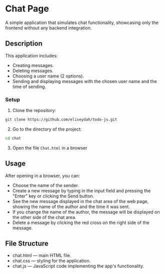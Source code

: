 # Chat Page 
A simple application that simulates chat functionality, showcasing only the frontend without any backend integration.

## Description 
This application includes:

- Creating messages.
- Deleting messages.
- Choosing a user name (2 options).
- Sending and displaying messages with the chosen user name and the time of sending.

### Setup 
1. Clone the repository:
```bash 
git clone https://github.com/eliseydah/todo-js.git
```
2. Go to the directory of the project: 
```bash
cd chat
```
3. Open the file `Chat.html` in a browser 

## Usage 
After opening in a browser, you can:

- Choose the name of the sender.
- Create a new message by typing in the input field and pressing the "Enter" key or clicking the Send button.
- See the new message displayed in the chat area of the web page, showing the name of the author and the time it was sent.
- If you change the name of the author, the message will be displayed on the other side of the chat area.
- Delete a message by clicking the red cross on the right side of the message.


## File Structure 
- chat.html — main HTML file.
- chat.css — styling for the application.
- chat.js — JavaScript code implementing the app's functionality.
